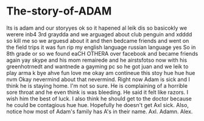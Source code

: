 # The-story-of-ADAM
Its is adam and our storyyes
ok so it hapened al leik dis so basicokly we werere inb4 3rd graydda and we arguaged about club penguin and xdddd so kill me so we 
arguesd about it and then bedcame friends and went on the field trips it was fun rip my english language
russian language
yes
So in 8th grade or so we found eaCH OTHERA over facebook and became friends again yay skype and 
his mom remairede and he airstsfotso now with his greenhotrnedt and wantnede a gayming pc so  he got juan and we
leik to play arma k bye ahve fun love me
okay am contineue this stoy hue hue hue
nvm
Okay nevermind about that nevermind. Right now Adam is sick and I think he is staying home. I'm not so sure. He is complaining of a horrible sore throat and he even think is was bleeding. He said it felt like razors. I wish him the best of luck. I also think he should get to the doctor because he could be contagious hue hue. Hopefully he doesn't get Axl sick.
Also, notice how most of Adam's family has A's in their name. Axl. Adamn. Alex.
